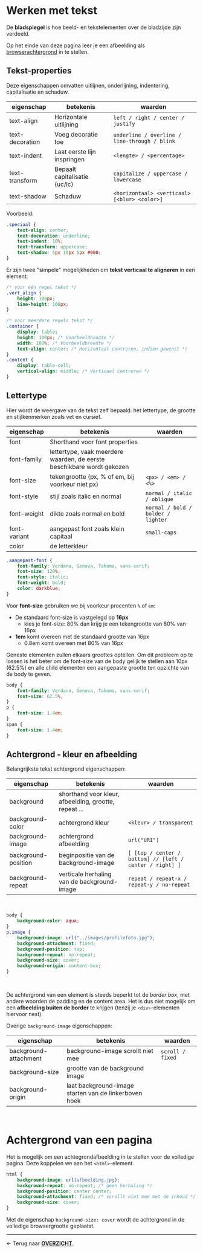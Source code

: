 # Werken met tekst

De  **bladspiegel** is hoe beeld- en tekstelementen over de bladzijde zijn verdeeld.

Op het einde van deze pagina leer je een afbeelding als [browserachtergrond](#achtergrond-van-een-pagina) in te stellen.

## Tekst-properties

Deze eigenschappen omvatten uitlijnen, onderlijning, indentering, capitalisatie en schaduw.

|eigenschap|betekenis|waarden|
|---|---|---|
|text-align	|Horizontale uitlijning	|`left / right / center / justify` |
|text-decoration	|Voeg decoratie toe	|`underline / overline / line-through / blink`|
|text-indent	|Laat eerste lijn inspringen	|`<lengte> / <percentage>`|
|text-transform	|Bepaalt capitalisatie (uc/lc)	|`capitalize / uppercase / lowercase`|
|text-shadow|Schaduw	|`<horizontaal> <verticaal> [<blur> <color>]`|

Voorbeeld:

```css
.speciaal {
    text-align: center;
    text-decoration: underline;
    text-indent: 10%;
    text-transform: uppercase;
    text-shadow: 5px 10px 5px #000;
}
```

Er zijn twee "simpele" mogelijkheden om **tekst verticaal te aligneren** in een element:

```css
/* voor één regel tekst */
.vert_align {
    height: 100px;
    line-height: 100px;
}

/* voor meerdere regels tekst */
.container {
    display: table;
    height: 100px; /* Voorbeeldhoogte */
    width: 100%; /* Voorbeeldbreedte */
    text-align: center; /* Horizontaal centreren, indien gewenst */
}
.content {
    display: table-cell;
    vertical-align: middle; /* Verticaal centreren */
}
```

## Lettertype

Hier wordt de weergave van de tekst zelf bepaald: het lettertype, de grootte en stijlkenmerken zoals vet en cursief.

|eigenschap|betekenis|waarden|
|---|---|---|
|font|	Shorthand voor font properties	| &nbsp; |
|font-family|	lettertype, vaak meerdere waarden, de eerste beschikbare wordt gekozen	| &nbsp; |
|font-size|	tekengrootte (px, % of em, bij voorkeur niet px)|	`<px> / <em> / <%>` |
|font-style|	stijl zoals italic en normal|	`normal / italic / oblique`|
|font-weight	|dikte zoals normal en bold|	`normal / bold / bolder / lighter`|
|font-variant|aangepast font zoals klein capitaal|`small-caps`|
|color|de letterkleur|

```css
.aangepast-font {
    font-family: Verdana, Geneva, Tahoma, sans-serif;
    font-size: 120%;
    font-style: italic;
    font-weight: bold;
    color: darkblue;
}
```

Voor **font-size** gebruiken we bij voorkeur procenten `%` of `em`: 
*  De standaard font-size is vastgelegd op **16px**
    *  kies je font-size: 80% dan krijg je een tekengrootte van 80% van 16px
*  **1em** komt overeen met de standaard grootte van 16px
    * 0.8em komt overeen met 80% van 16px

Geneste elementen zullen elkaars groottes optellen. Om dit probleem op te lossen is het beter om de font-size van de body gelijk te stellen aan 10px (62.5%) en alle child elementen een aangepaste grootte ten opzichte van de body te geven.

```css
body {
    font-family: Verdana, Geneva, Tahoma, sans-serif;
    font-size: 62.5%;
}
p {
    font-size: 1.4em;
}
span {
    font-size: 1.4em;
}
```

## Achtergrond - kleur en afbeelding

Belangrijkste tekst achtergrond eigenschappen:

|eigenschap|betekenis|waarden|
|---|---|---|
|background|shorthand voor kleur, afbeelding, grootte, repeat ...||
|background-color|	achtergrond kleur|	`<kleur> / transparent`|
background-image|	achtergrond afbeelding|	`url("URI")`|
|background-position|	beginpositie van de background-image|	`[ [top / center / bottom] // [left / center / right] ]`|
|background-repeat|	verticale herhaling van de background-image|	`repeat / repeat-x / repeat-y / no-repeat`|

<br>

```css
body {
    background-color: aqua;
}
p.image {
    background-image: url("../images/profilefoto.jpg");
    background-attachment: fixed;
    background-position: top;
    background-repeat: no-repeat;
    background-size: cover;
    background-origin: content-box;
}
```

<br>

De achtergrond van een element is steeds beperkt tot de *border box*, met andere woorden de padding en de content area. Het is dus niet mogelijk om een **afbeelding buiten de border** te krijgen (tenzij je `<div>`-elementen hiervoor nest).

Overige `background-image` eigenschappen:

|eigenschap|betekenis|waarden|
|---|---|---|
|background-attachment|	background-image scrollt niet mee|	`scroll / fixed`|
|background-size|	grootte van de background image|	&nbsp;|
|background-origin|	laat background-image starten van de linkerboven hoek|	&nbsp;|

<br>

# Achtergrond van een pagina

Het is mogelijk om een achtegrondafbeelding in te stellen voor de volledige pagina. Deze koppelen we aan het `<html>`-element.

```css
html {
    background-image: url(afbeelding.jpg);
    background-repeat: no-repeat; /* geen herhaling */
    background-position: center center;
    background-attachment: fixed; /* scrollt niet mee met de inhoud */
    background-size: cover;
}
```

Met de eigenschap `background-size: cover` wordt de achtergrond in de volledige browsergrootte geplaatst. 

---

&larr; Terug naar [**OVERZICHT**](./README.md#overview).